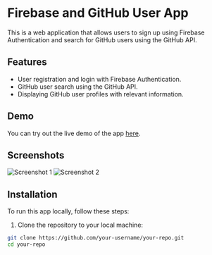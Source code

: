 # Firebase and GitHub User App

This is a web application that allows users to sign up using Firebase Authentication and search for GitHub users using the GitHub API.

## Features

- User registration and login with Firebase Authentication.
- GitHub user search using the GitHub API.
- Displaying GitHub user profiles with relevant information.

## Demo

You can try out the live demo of the app [here](https://your-demo-url.com).

## Screenshots

![Screenshot 1](/screenshots/screenshot1.png)
![Screenshot 2](/screenshots/screenshot2.png)

## Installation

To run this app locally, follow these steps:

1. Clone the repository to your local machine:

```bash
git clone https://github.com/your-username/your-repo.git
cd your-repo

